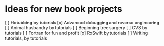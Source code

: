 # Ideas for new book projects
 
[ ] Hotubbing by tutorials
[x] Advanced debugging and reverse engineering
[ ] Animal husbandry by tutorials
[ ] Beginning tree surgery
[ ] CVS by tutorials
[ ] Fortran for fun and profit
[x] RxSwift by tutorials
[ ] Writing tutorials, by tutorials
